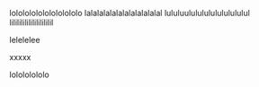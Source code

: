 lololololololololololo
lalalalalalalalalalalalal
lululuulululululululululul
lililililililililililil

lelelelee


xxxxx

lolololololo
